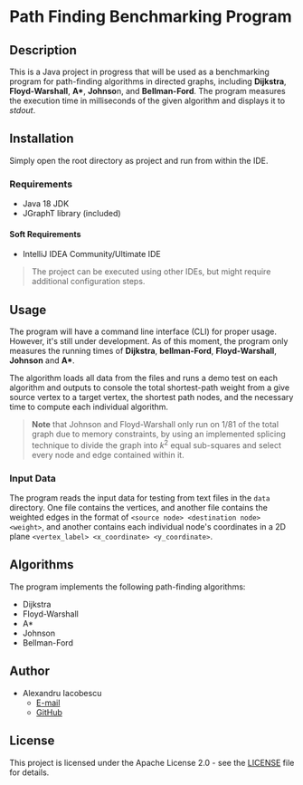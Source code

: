 # Path Finding Benchmarking Program

## Description

This is a Java project in progress that will be used as a benchmarking program for path-finding algorithms in directed graphs, including **Dijkstra**, **Floyd-Warshall**, **A\***, **Johnso**n, and **Bellman-Ford**.
The program measures the execution time in milliseconds of the given algorithm and displays it to *stdout*.

## Installation

Simply open the root directory as project and run from within the IDE.

### Requirements

- Java 18 JDK
- JGraphT library (included)
#### Soft Requirements
- IntelliJ IDEA Community/Ultimate IDE

> The project can be executed using other IDEs, but might require additional configuration steps.

## Usage

The program will have a command line interface (CLI) for proper usage. However, it's still under development.
As of this moment, the program only measures the running times of **Dijkstra**, **bellman-Ford**, **Floyd-Warshall**, **Johnson** and **A\***.

The algorithm loads all data from the files and runs a demo test on each algorithm and outputs to console the total shortest-path weight from a give source vertex to a target vertex, the shortest path nodes, and the necessary time to compute each individual algorithm.

> **Note** that Johnson and Floyd-Warshall only run on 1/81 of the total graph due to memory constraints, by using an implemented splicing technique to divide the graph into $k^2$ equal sub-squares and select every node and edge contained within it.

### Input Data

The program reads the input data for testing from text files in the `data` directory. One file contains the vertices, and another file contains the weighted edges in the format of `<source node> <destination node> <weight>`, and another contains each individual node's coordinates in a 2D plane `<vertex_label> <x_coordinate> <y_coordinate>`.

## Algorithms

The program implements the following path-finding algorithms:

- Dijkstra
- Floyd-Warshall
- A\*
- Johnson
- Bellman-Ford

## Author

- Alexandru Iacobescu
  - [E-mail](mailto:alexandru.iacobescu01@e-uvt.ro)
  - [GitHub](https://github.com/AlexandruIacobescu)

## License

This project is licensed under the Apache License 2.0 - see the [LICENSE](LICENSE) file for details.
